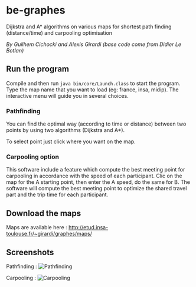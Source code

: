 # be-graphes
Dijkstra and A* algorithms on various maps for shortest path finding (distance/time) and carpooling optimisation

*By Guilhem Cichocki and Alexis Girardi (base code come from Didier Le Botlan)*

## Run the program
Compile and then run `java bin/core/Launch.class` to start the program. Type the map name that you want to load (eg: france, insa, midip). The interactive menu will guide you in several choices. 

### Pathfinding
You can find the optimal way (according to time or distance) between two points by using two algorithms (Dijkstra and A*).

To select point just click where you want on the map.

### Carpooling option
This software include a feature which compute the best meeting point for carpooling in accordance with the speed of each participant. Clic on the map for the A starting point, then enter the A speed, do the same for B. The software will compute the best meeting point to optimize the shared travel part and the trip time for each participant.

## Download the maps
Maps are available here : http://etud.insa-toulouse.fr/~girardi/graphes/maps/

## Screenshots
Pathfinding :
![Pathfinding](http://etud.insa-toulouse.fr/~girardi/images/trajet.png)

Carpooling :
![Carpooling](http://etud.insa-toulouse.fr/~girardi/images/carpool.png)
